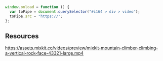 ```js
window.onload = function () {
  var toPipe = document.querySelector("#i164 > div > video");
  toPipe.src = "https://";
};
```

## Resources
https://assets.mixkit.co/videos/preview/mixkit-mountain-climber-climbing-a-vertical-rock-face-43321-large.mp4
